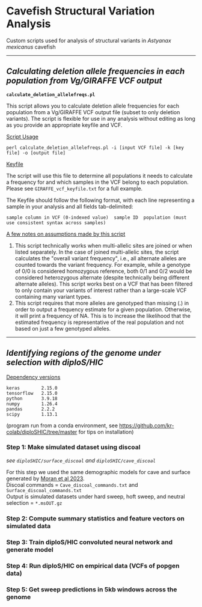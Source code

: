 # **Cavefish Structural Variation Analysis**
Custom scripts used for analysis of structural variants in _Astyanax mexicanus_ cavefish

-------------------------------------------------------------------------------------------------------------------

## ***Calculating deletion allele frequencies in each population from Vg/GIRAFFE VCF output*** </font>

**`calculate_deletion_allelefreqs.pl`**

This script allows you to calculate deletion allele frequencies for each population from a Vg/GIRAFFE VCF output file (subset to only deletion variants). The script is flexible for use in any analysis without editing as long as you provide an appropriate keyfile and VCF. 

<ins> Script Usage </ins>
```
perl calculate_deletion_allelefreqs.pl -i [input VCF file] -k [key file] -o [output file]
```

<ins> Keyfile </ins> 

The script will use this file to determine all populations it needs to calculate a frequency for and which samples in the VCF belong to each population. Please see `GIRAFFE_vcf_keyfile.txt` for a full example. 

The Keyfile should follow the following format, with each line representing a sample in your analysis and all fields tab-delimited:
```
sample column in VCF (0-indexed value)  sample ID  population (must use consistent syntax across samples)
```


<ins> A few notes on assumptions made by this script </ins>
1. This script technically works when multi-allelic sites are joined or when listed separately. In the case of joined multi-allelic sites, the script calculates the "overall variant frequency", i.e., all alternate alleles are counted towards the variant frequency. For example, while a genotype of 0/0 is considered homozygous reference, both 0/1 and 0/2 would be considered heterozygous alternate (despite technically being different alternate alleles). This script works best on a VCF that has been filtered to only contain your variants of interest rather than a large-scale VCF containing many variant types.
2. This script requires that more alleles are genotyped than missing (.) in order to output a frequency estimate for a given population. Otherwise, it will print a frequency of NA. This is to increase the likelihood that the estimated frequency is representative of the real population and not based on just a few genotyped alleles.

-------------------------------------------------------------------------------------------------------------------


## ***Identifying regions of the genome under selection with diploS/HIC***

<ins> Dependency versions </ins>  
```
keras        2.15.0  
tensorflow   2.15.0  
python       3.9.18  
numpy        1.26.4  
pandas       2.2.2  
scipy        1.13.1
```
(program run from a conda environment, see https://github.com/kr-colab/diploSHIC/tree/master for tips on installation) 

### Step 1: Make simulated dataset using discoal  
_see `diploSHIC/surface_discoal` and `diploSHIC/cave_discoal`_

For this step we used the same demographic models for cave and surface generated by [Moran et al 2023](https://www.nature.com/articles/s41467-023-37909-8).  
Discoal commands = `Cave_discoal_commands.txt` and `Surface_discoal_commands.txt`  
Output is simulated datasets under hard sweep, hoft sweep, and neutral selection  = `*.msOUT.gz`

### Step 2: Compute summary statistics and feature vectors on simulated data   

### Step 3: Train diploS/HIC convoluted neural network and generate model   

### Step 4: Run diploS/HIC on empirical data (VCFs of popgen data)  

### Step 5: Get sweep predictions in 5kb windows across the genome  

